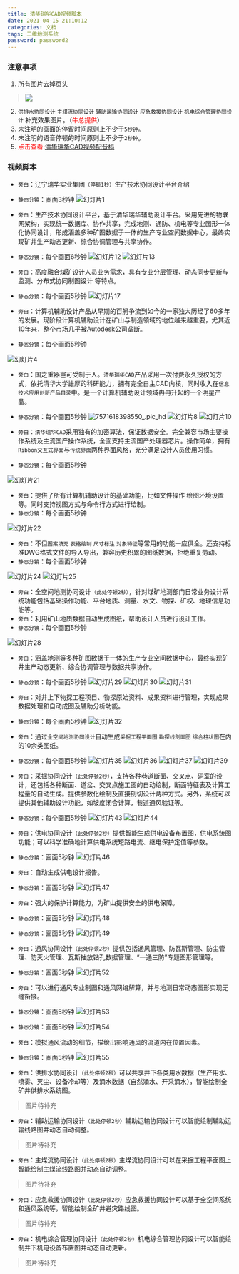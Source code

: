 ```yaml
---
title: 清华瑞华CAD视频脚本
date: 2021-04-15 21:10:12
categories: 文档
tags: 三维地测系统
password: password2
---
```


### 注意事项
1. 所有图片去掉页头
> ![](16184916312508.jpg)

2. `供排水协同设计` `主煤流协同设计` `辅助运输协同设计` `应急救援协同设计` `机电综合管理协同设计` 补充效果图片。（<font color="red">牛总提供</font>）
3. 未注明的画面的停留时间原则上不少于`5秒钟`。
4. 未注明的语音停顿的时间原则上不少于`2秒钟`。
5. <font color="red">点击查看:</font>[清华瑞华CAD视频配音稿](https://rhtect.github.io/2021/04/15/wendang-CAD-voice-text/)


### 视频脚本

* `旁白`：辽宁瑞华实业集团`（停顿1秒）`生产技术协同设计平台介绍
* `静态分镜`：画面3秒钟
![幻灯片1](%E5%B9%BB%E7%81%AF%E7%89%871.jpeg)

* `旁白`：生产技术协同设计平台，基于清华瑞华辅助设计平台。采用先进的物联网架构，实现统一数据库、协作共享，完成地测、通防、机电等专业图形一体化协同设计，形成涵盖多种矿图数据于一体的生产专业空间数据中心，最终实现矿井生产动态更新、综合协调管理与共享协作。
* `静态分镜`：每个画面6秒钟
![幻灯片12](%E5%B9%BB%E7%81%AF%E7%89%8712.jpeg)
![幻灯片13](%E5%B9%BB%E7%81%AF%E7%89%8713.jpeg)

* `旁白`：高度融合煤矿设计人员业务需求，具有专业分层管理、动态同步更新与监测、分布式协同制图设计
等特点。
* `静态分镜`：每个画面5秒钟
![幻灯片17](%E5%B9%BB%E7%81%AF%E7%89%8717.jpeg)

* `旁白`：计算机辅助设计产品从早期的百舸争流到如今的一家独大历经了60多年的发展。现阶段计算机辅助设计在矿山与制造领域的地位越来越重要，尤其近10年来，整个市场几乎被Autodesk公司垄断。
* `静态分镜`：每个画面5秒钟

![幻灯片4](%E5%B9%BB%E7%81%AF%E7%89%874.jpeg)

* `旁白`：国之重器岂可受制于人。`清华瑞华CAD`产品采用一次付费永久授权的方式，依托清华大学雄厚的科研能力，拥有完全自主CAD内核，同时收入在`信息技术应用创新产品目录`中。是一个计算机辅助设计领域冉冉升起的一个明星产品。
* `静态分镜`：每个画面5秒钟
![7571618398550_.pic_hd](7571618398550_.pic_hd.jpg)
![幻灯片8](%E5%B9%BB%E7%81%AF%E7%89%878.jpeg)
![幻灯片10](%E5%B9%BB%E7%81%AF%E7%89%8710.jpeg)


* `旁白`：`清华瑞华CAD`采用独有的加密算法，保证数据安全。完全兼容市场主要操作系统及主流国产操作系统，全面支持主流国产处理器芯片。操作简单，拥有`Ribbon交互式界面`与`传统界面`两种界面风格，充分满足设计人员使用习惯。
* `静态分镜`：每个画面5秒钟

![幻灯片21](%E5%B9%BB%E7%81%AF%E7%89%8721.jpeg)

* `旁白`：提供了所有计算机辅助设计的基础功能，比如文件操作 绘图环境设置等。同时支持视图方式与命令行方式进行绘制。
* `静态分镜`：每个画面5秒钟

![幻灯片22](%E5%B9%BB%E7%81%AF%E7%89%8722.jpeg)

* `旁白`：不但`图案填充` `表格绘制` `尺寸标注` `对象特征`等常用的功能一应俱全。还支持标准DWG格式文件的导入导出，兼容历史积累的图纸数据，拒绝重复劳动。
* `静态分镜`：每个画面5秒钟

![幻灯片24](%E5%B9%BB%E7%81%AF%E7%89%8724.jpeg)
![幻灯片25](%E5%B9%BB%E7%81%AF%E7%89%8725.jpeg)

* `旁白`：全空间地测协同设计`（此处停顿2秒）`，针对煤矿地测部门日常业务设计系统功能包括基础操作功能、平台地质、测量、水文、物探、矿权、地理信息功能等。
* `旁白`：利用矿山地质数据自动生成图纸，帮助设计人员进行设计工作。
* `静态分镜`：每个画面5秒钟

![幻灯片28](%E5%B9%BB%E7%81%AF%E7%89%8728.jpeg)

* `旁白`：涵盖地测等多种矿图数据于一体的生产专业空间数据中心，最终实现矿井生产动态更新、综合协调管理与数据共享协作。
* `静态分镜`：每个画面5秒钟
![幻灯片29](%E5%B9%BB%E7%81%AF%E7%89%8729.jpeg)
![幻灯片30](%E5%B9%BB%E7%81%AF%E7%89%8730.jpeg)
![幻灯片31](%E5%B9%BB%E7%81%AF%E7%89%8731.jpeg)

* `旁白`：对井上下物探工程项目、物探原始资料、成果资料进行管理，实现成果数据处理和自动成图及辅助分析功能。
* `静态分镜`：每个画面5秒钟
![幻灯片32](%E5%B9%BB%E7%81%AF%E7%89%8732.jpeg)

* `旁白`：通过`全空间地测协同设计`自动生成`采掘工程平面图` `勘探线剖面图` `综合柱状图`在内的10余类图纸。
* `静态分镜`：每个画面5秒钟
![幻灯片35](%E5%B9%BB%E7%81%AF%E7%89%8735.jpeg)
![幻灯片36](%E5%B9%BB%E7%81%AF%E7%89%8736.jpeg)
![幻灯片37](%E5%B9%BB%E7%81%AF%E7%89%8737.jpeg)
![幻灯片39](%E5%B9%BB%E7%81%AF%E7%89%8739.jpeg)


* `旁白`：采掘协同设计`（此处停顿2秒）`，支持各种巷道断面、交叉点、硐室的设计，还包括各种断面、道岔、交叉点施工图的自动绘制，断面特征表及计算工程量的自动生成。提供参数化绘制及直接剖切设计两种方式。另外，系统可以提供其他辅助设计功能，如坡度闭合计算，巷道通风验证等。
* `静态分镜`：每个画面5秒钟
![幻灯片43](%E5%B9%BB%E7%81%AF%E7%89%8743.jpeg)
![幻灯片44](%E5%B9%BB%E7%81%AF%E7%89%8744.jpeg)

* `旁白`：供电协同设计`（此处停顿2秒）`提供智能生成供电设备布置图，供电系统图功能；可以科学准确地计算供电系统短路电流、继电保护定值等参数。

* `静态分镜`：画面5秒钟
![幻灯片46](%E5%B9%BB%E7%81%AF%E7%89%8746.jpeg)

* `旁白`：自动生成供电设计报告。
* `静态分镜`：画面5秒钟
![幻灯片47](%E5%B9%BB%E7%81%AF%E7%89%8747.jpeg)

* `旁白`：强大的保护计算能力，为矿山提供安全的供电保障。
* `静态分镜`：画面5秒钟
![幻灯片48](%E5%B9%BB%E7%81%AF%E7%89%8748.jpeg)

* `静态分镜`：画面5秒钟
![幻灯片49](%E5%B9%BB%E7%81%AF%E7%89%8749.jpeg)

* `旁白`：通风协同设计`（此处停顿2秒）`提供包括通风管理、防瓦斯管理、防尘管理、防灭火管理、瓦斯抽放钻孔数据管理、“一通三防”专题图形管理等。

* `静态分镜`：画面5秒钟
![幻灯片52](%E5%B9%BB%E7%81%AF%E7%89%8752.jpeg)

* `旁白`：可以进行通风专业制图和通风网络解算，并与地测日常动态图形实现无缝衔接。
* `静态分镜`：画面5秒钟
![幻灯片53](%E5%B9%BB%E7%81%AF%E7%89%8753.jpeg)

* `静态分镜`：画面5秒钟
![幻灯片54](%E5%B9%BB%E7%81%AF%E7%89%8754.jpeg)

* `旁白`：模拟通风流动的细节，描绘出影响通风的流道内在位置因素。
* `静态分镜`：画面5秒钟
![幻灯片55](%E5%B9%BB%E7%81%AF%E7%89%8755.jpeg)


* `旁白`：供排水协同设计`（此处停顿2秒）`可以共享井下各类用水数据（生产用水、喷雾、灭尘、设备冷却等）及涌水数据（自然涌水、开采涌水），智能绘制全矿井供排水系统图。
> 图片待补充

* `旁白`：辅助运输协同设计`（此处停顿2秒）`辅助运输协同设计可以智能绘制辅助运输线路图并动态自动调整。
> 图片待补充

* `旁白`：主煤流协同设计`（此处停顿2秒）`主煤流协同设计可以在采掘工程平面图上智能绘制主煤流线路图并动态自动调整。
> 图片待补充

* `旁白`：应急救援协同设计`（此处停顿2秒）`应急救援协同设计可以基于全空间系统和通风系统等，智能绘制全矿井避灾路线图。
> 图片待补充

* `旁白`：机电综合管理协同设计`（此处停顿2秒）`机电综合管理协同设计可以智能绘制井下机电设备布置图并动态自动更新。
> 图片待补充




